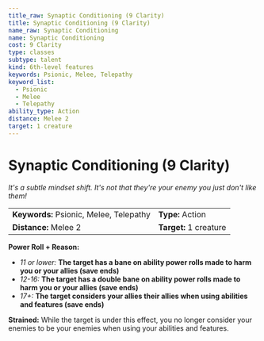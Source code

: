 ```yaml
---
title_raw: Synaptic Conditioning (9 Clarity)
title: Synaptic Conditioning (9 Clarity)
name_raw: Synaptic Conditioning
name: Synaptic Conditioning
cost: 9 Clarity
type: classes
subtype: talent
kind: 6th-level features
keywords: Psionic, Melee, Telepathy
keyword_list:
  - Psionic
  - Melee
  - Telepathy
ability_type: Action
distance: Melee 2
target: 1 creature
---
```


# Synaptic Conditioning (9 Clarity)

*It's a subtle mindset shift. It's not that they're your enemy you just don't like them!*

|                                         |                        |
| :-------------------------------------- | :--------------------- |
| **Keywords:** Psionic, Melee, Telepathy | **Type:** Action       |
| **Distance:** Melee 2                   | **Target:** 1 creature |

**Power Roll + Reason:**

- *11 or lower:* **The target has a bane on ability power rolls made to harm you or your allies (save ends)**
- *12-16:* **The target has a double bane on ability power rolls made to harm you or your allies (save ends)**
- *17+:* **The target considers your allies their allies when using abilities and features (save ends)**

**Strained:** While the target is under this effect, you no longer consider your enemies to be your enemies when using your abilities and features.
